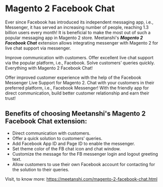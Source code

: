 # Magento 2 Facebook Chat

Ever since Facebook has introduced its independent messaging app, i.e., Messenger, it has served an increasing number of people, reaching 1.3 billion users every month! It is beneficial to make the most out of such a popular messaging app in Magento 2 store. Meetanshi's ***Magento 2 Facebook Chat*** extension allows integrating messenger with Magento 2 for live chat support via messenger.

Improve communication with customers. Offer excellent live chat support via the popular platform, i.e., Facebook. Solve customers’ queries quickly. Everything with Magento 2 Facebook Chat!

Offer improved customer experience with the help of the Facebook Messenger Live Support for Magento 2. Chat with your customers in their preferred platform, i.e., Facebook Messenger! With the friendly app for direct communication, build better customer relationship and earn their trust!

## Benefits of choosing Meetanshi's Magento 2 Facebook Chat extension:
* Direct communication with customers.
* Offer a quick solution to customers’ queries.
* Add Facebook App ID and Page ID to enable the messenger.
* Set theme color of the FB chat icon and chat window.
* Customize the message for the FB messenger login and logout greeting text.
* Allow customers to use their own Facebook account for contacting for the solution to their queries.

Visit, to know more: https://meetanshi.com/magento-2-facebook-chat.html
